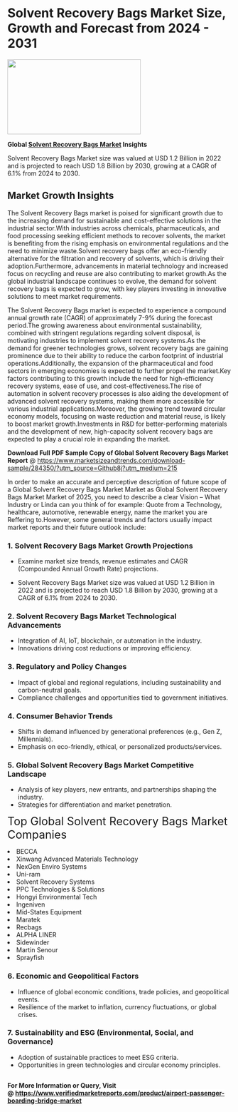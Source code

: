 <H1>Solvent Recovery Bags Market Size, Growth and Forecast from 2024 - 2031</H1><img class="aligncenter size-medium wp-image-584254" src="https://thirdeyenews.in/wp-content/uploads/2024/09/Global-Market-Research-300x168.jpeg" alt="" width="300" height="168" /><p><strong>Global&nbsp;<a href="https://www.marketsizeandtrends.com/download-sample/284350/?utm_source=Github8j?utm_medium=215">Solvent Recovery Bags Market</a> Insights</strong></p><p>Solvent Recovery Bags Market size was valued at USD 1.2 Billion in 2022 and is projected to reach USD 1.8 Billion by 2030, growing at a CAGR of 6.1% from 2024 to 2030.</p><p><h2>Market Growth Insights</h2> <p>The Solvent Recovery Bags market is poised for significant growth due to the increasing demand for sustainable and cost-effective solutions in the industrial sector.With industries across chemicals, pharmaceuticals, and food processing seeking efficient methods to recover solvents, the market is benefiting from the rising emphasis on environmental regulations and the need to minimize waste.Solvent recovery bags offer an eco-friendly alternative for the filtration and recovery of solvents, which is driving their adoption.Furthermore, advancements in material technology and increased focus on recycling and reuse are also contributing to market growth.As the global industrial landscape continues to evolve, the demand for solvent recovery bags is expected to grow, with key players investing in innovative solutions to meet market requirements.</p> <p>The Solvent Recovery Bags market is expected to experience a compound annual growth rate (CAGR) of approximately 7-9% during the forecast period.The growing awareness about environmental sustainability, combined with stringent regulations regarding solvent disposal, is motivating industries to implement solvent recovery systems.As the demand for greener technologies grows, solvent recovery bags are gaining prominence due to their ability to reduce the carbon footprint of industrial operations.Additionally, the expansion of the pharmaceutical and food sectors in emerging economies is expected to further propel the market.Key factors contributing to this growth include the need for high-efficiency recovery systems, ease of use, and cost-effectiveness.The rise of automation in solvent recovery processes is also aiding the development of advanced solvent recovery systems, making them more accessible for various industrial applications.Moreover, the growing trend toward circular economy models, focusing on waste reduction and material reuse, is likely to boost market growth.Investments in R&D for better-performing materials and the development of new, high-capacity solvent recovery bags are expected to play a crucial role in expanding the market.<p><span class=""><strong>Download Full PDF Sample Copy of Global Solvent Recovery Bags Market Report</strong> @ <a href="https://www.marketsizeandtrends.com/download-sample/284350/?utm_source=Github8j?utm_medium=215" target="_blank">https://www.marketsizeandtrends.com/download-sample/284350/?utm_source=Github8j?utm_medium=215</a></span></p><p>In order to make an accurate and perceptive description of future scope of a Global&nbsp;Solvent Recovery Bags Market Market as Global&nbsp;Solvent Recovery Bags Market Market of 2025, you need to describe a clear Vision &ndash; What Industry or Linda can you think of for example: Quote from a Technology, healthcare, automotive, renewable energy, name the market you are Reffering to.However, some general trends and factors usually impact market reports and their future outlook include:</p><h3>1.&nbsp;<strong>Solvent Recovery Bags Market Growth Projections</strong></h3><ul><li>Examine market size trends, revenue estimates and CAGR (Compounded Annual Growth Rate) projections.</li><li><p>Solvent Recovery Bags Market size was valued at USD 1.2 Billion in 2022 and is projected to reach USD 1.8 Billion by 2030, growing at a CAGR of 6.1% from 2024 to 2030.</p></li></ul><h3>2.&nbsp;<strong>Solvent Recovery Bags Market Technological Advancements</strong></h3><ul><li>Integration of AI, IoT, blockchain, or automation in the industry.</li><li>Innovations driving cost reductions or improving efficiency.</li></ul><h3>3.&nbsp;<strong>Regulatory and Policy Changes</strong></h3><ul><li>Impact of global and regional regulations, including sustainability and carbon-neutral goals.</li><li>Compliance challenges and opportunities tied to government initiatives.</li></ul><h3>4.&nbsp;<strong>Consumer Behavior Trends</strong></h3><ul><li>Shifts in demand influenced by generational preferences (e.g., Gen Z, Millennials).</li><li>Emphasis on eco-friendly, ethical, or personalized products/services.</li></ul><h3>5.&nbsp;<strong>Global Solvent Recovery Bags Market Competitive Landscape</strong></h3><ul><li>Analysis of key players, new entrants, and partnerships shaping the industry.</li><li>Strategies for differentiation and market penetration.</li></ul><p data-pm-slice="1 1 []"><span style="color: inherit; font-family: inherit; font-size: 25px;">Top Global Solvent Recovery Bags Market Companies</span></p><div class="" data-test-id=""><p><li>BECCA</li><li> Xinwang Advanced Materials Technology</li><li> NexGen Enviro Systems</li><li> Uni-ram</li><li> Solvent Recovery Systems</li><li> PPC Technologies & Solutions</li><li> Hongyi Environmental Tech</li><li> Ingeniven</li><li> Mid-States Equipment</li><li> Maratek</li><li> Recbags</li><li> ALPHA LINER</li><li> Sidewinder</li><li> Martin Senour</li><li> Sprayfish</li></p></div><h3>6.&nbsp;<strong>Economic and Geopolitical Factors</strong></h3><ul><li>Influence of global economic conditions, trade policies, and geopolitical events.</li><li>Resilience of the market to inflation, currency fluctuations, or global crises.</li></ul><h3>7.&nbsp;<strong>Sustainability and ESG (Environmental, Social, and Governance)</strong></h3><ul><li>Adoption of sustainable practices to meet ESG criteria.</li><li>Opportunities in green technologies and circular economy principles.</li></ul><h2><strong style="font-size: 14px;">For More Information or Query, Visit @&nbsp;</strong><a style="background-color: #ffffff; font-size: 14px;" href="https://www.marketsizeandtrends.com/report/solvent-recovery-bags-market/" target="_blank">https://www.verifiedmarketreports.com/product/airport-passenger-boarding-bridge-market</a></h2>